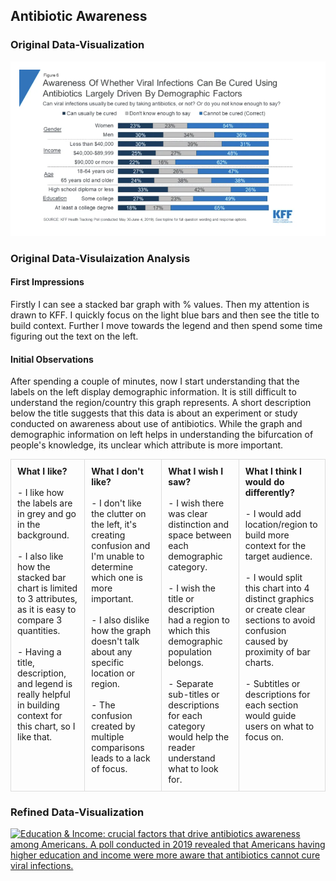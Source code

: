 ## Antibiotic Awareness  
### Original Data-Visualization  
<img src="./Antibiotics Awareness.png/" alt="Antibiotics Awareness" width="1000" />

### Original Data-Visulaization Analysis  
#### First Impressions
Firstly I can see a stacked bar graph with % values. Then my attention is drawn to KFF. I quickly focus on the light blue bars and then see the title to build context. Further I move towards the legend and then spend some time figuring out the text on the left.  

#### Initial Observations
After spending a couple of minutes, now I start understanding that the labels on the left display demographic information. It is still difficult to understand the region/country this graph represents. A short description below the title suggests that this data is about an experiment or study conducted on awareness about use of antibiotics. While the graph and demographic information on left helps in understanding the bifurcation of people's knowledge, its unclear which attribute is more important.  

<table style="width:100%; border-collapse: collapse;">
  <tr>
    <td style="border: 1px solid #ddd; padding: 10px; vertical-align: top;">
      <strong>What I like?</strong><br><br>
      - I like how the labels are in grey and go in the background.<br><br>
      - I also like how the stacked bar chart is limited to 3 attributes, as it is easy to compare 3 quantities.<br><br>
      - Having a title, description, and legend is really helpful in building context for this chart, so I like that.
    </td>
    <td style="border: 1px solid #ddd; padding: 10px; vertical-align: top;">
      <strong>What I don't like?</strong><br><br>
      - I don't like the clutter on the left, it's creating confusion and I'm unable to determine which one is more important.<br><br>
      - I also dislike how the graph doesn't talk about any specific location or region.<br><br>
      - The confusion created by multiple comparisons leads to a lack of focus.
    </td>
    <td style="border: 1px solid #ddd; padding: 10px; vertical-align: top;">
      <strong>What I wish I saw?</strong><br><br>
      - I wish there was clear distinction and space between each demographic category.<br><br>
      - I wish the title or description had a region to which this demographic population belongs.<br><br>
      - Separate sub-titles or descriptions for each category would help the reader understand what to look for.
    </td>
    <td style="border: 1px solid #ddd; padding: 10px; vertical-align: top;">
      <strong>What I think I would do differently?</strong><br><br>
      - I would add location/region to build more context for the target audience.<br><br>
      - I would split this chart into 4 distinct graphics or create clear sections to avoid confusion caused by proximity of bar charts.<br><br>
      - Subtitles or descriptions for each section would guide users on what to focus on.
    </td>
  </tr>
</table>




### Refined Data-Visualization
<div class='tableauPlaceholder' id='viz1726705773791' style='position: relative'>
    <noscript>
        <a href='#'>
            <img alt='Education &amp; Income: crucial factors that drive antibiotics awareness among Americans. A poll conducted in 2019 revealed that Americans having higher education and income were more aware that antibiotics cannot cure viral infections.' 
                 src='https://public.tableau.com/static/images/In/InfectionAwareness/InfectionAwareness/1_rss.png' 
                 style='border: none' />
        </a>
    </noscript>
    <object class='tableauViz' style='display:none;'>
        <param name='host_url' value='https%3A%2F%2Fpublic.tableau.com%2F' /> 
        <param name='embed_code_version' value='3' /> 
        <param name='site_root' value='' />
        <param name='name' value='InfectionAwareness&#47;InfectionAwareness' />
        <param name='tabs' value='no' />
        <param name='toolbar' value='yes' />
        <param name='static_image' value='https://public.tableau.com/static/images/In/InfectionAwareness/InfectionAwareness/1.png' />
        <param name='animate_transition' value='yes' />
        <param name='display_static_image' value='yes' />
        <param name='display_spinner' value='yes' />
        <param name='display_overlay' value='yes' />
        <param name='display_count' value='yes' />
        <param name='language' value='en-US' />
        <param name='filter' value='publish=yes' />
    </object>
</div>

<script type='text/javascript'>
    var divElement = document.getElementById('viz1726705773791');
    var vizElement = divElement.getElementsByTagName('object')[0];
    if (divElement.offsetWidth > 800) {
        vizElement.style.width = '100%';
        vizElement.style.height = '1207px';
    } else if (divElement.offsetWidth > 500) {
        vizElement.style.width = '1000px';
        vizElement.style.height = '827px';
    } else {
        vizElement.style.width = '100%';
        vizElement.style.height = '777px';
    }
    var scriptElement = document.createElement('script');
    scriptElement.src = 'https://public.tableau.com/javascripts/api/viz_v1.js';
    vizElement.parentNode.insertBefore(scriptElement, vizElement);
</script>
